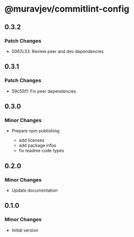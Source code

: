 # @muravjev/commitlint-config

## 0.3.2

### Patch Changes

-   5067c33: Review peer and dev dependencies

## 0.3.1

### Patch Changes

-   59c55f1: Fix peer dependencies

## 0.3.0

### Minor Changes

-   Prepare npm publishing

    -   add licenses
    -   add package infos
    -   fix readme code types

## 0.2.0

### Minor Changes

-   Update documentation

## 0.1.0

### Minor Changes

-   Initial version
